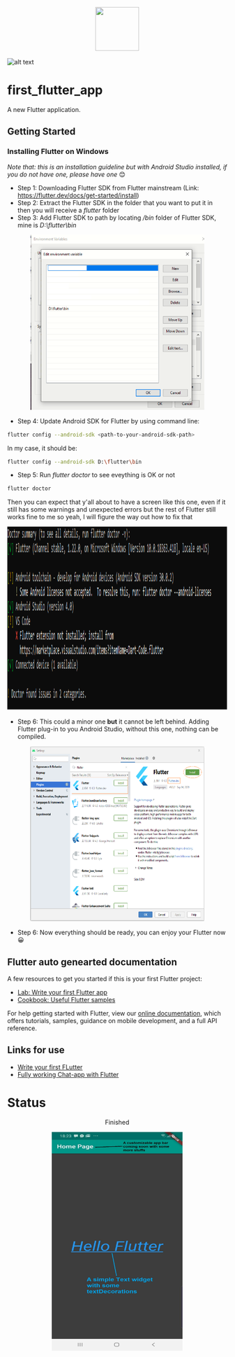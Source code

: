 <p align = "center">
  <img src = "https://media-exp1.licdn.com/dms/image/C4E0BAQHvLVhwV-YgGA/company-logo_200_200/0?e=2159024400&v=beta&t=GW4TEt4KUUpG_U7cVuCLIwFfw_ge5DrBmYczuciU844" width = "100px"   height = "100px"/>
</p>

![alt text](https://camo.githubusercontent.com/72e5d55be4f08bb5a916962c8ee363f63befdca8/68747470733a2f2f7472617669732d63692e6f72672f61766a696e6465722f4d696e696d616c2d546f646f2e7376673f6272616e63683d6d6173746572)

# first_flutter_app 
A new Flutter application.

## Getting Started
### Installing Flutter on Windows
*Note that: this is an installation guideline but with Android Studio installed, if you do not have one, please have one* :blush:
* Step 1: Downloading Flutter SDK from Flutter mainstream (Link: <a>https://flutter.dev/docs/get-started/install</a>)
* Step 2: Extract the Flutter SDK in the folder that you want to put it in then you will receive a *flutter* folder
* Step 3: Add Flutter SDK to path by locating */bin* folder of Flutter SDK, mine is *D:\flutter\bin*
<p align = "center">
  <img src = "/Screenshots/Flutter-SDK-path.png" width = "400px" height = "400px"/>
</p>

* Step 4: Update Android SDK for Flutter by using command line: <br>

```bash
flutter config --android-sdk <path-to-your-android-sdk-path>
```
In my case, it should be: <br>

```bash
flutter config --android-sdk D:\flutter\bin
```

* Step 5: Run *flutter doctor* to see eveything is OK or not

```bash
flutter doctor
```
Then you can expect that y'all about to have a screen like this one, even if it still has some warnings and unexpected errors but the rest of Flutter still works fine to me so yeah, I will figure the way out how to fix that
<p align = "center">
  <img src = "/Screenshots/flutter-doctor.png" width = "900px" height = "420px"/>
</p>

* Step 6: This could a minor one **but** it cannot be left behind. Adding Flutter plug-in to you Android Studio, without this one, nothing can be compiled. 
<p align = "center">
  <img src = "/Screenshots/Flutter-plugin.png" width = "400px" height = "400px"/>
</p>

* Step 6: Now everything should be ready, you can enjoy your Flutter now :grinning:

## Flutter auto genearted documentation

A few resources to get you started if this is your first Flutter project:

- [Lab: Write your first Flutter app](https://flutter.dev/docs/get-started/codelab)
- [Cookbook: Useful Flutter samples](https://flutter.dev/docs/cookbook)

For help getting started with Flutter, view our
[online documentation](https://flutter.dev/docs), which offers tutorials,
samples, guidance on mobile development, and a full API reference.

## Links for use
* [Write your first FLutter](https://codelabs.developers.google.com/codelabs/first-flutter-app-pt1/#6)
* [Fully working Chat-app with Flutter](https://flutternerd.com/build-a-fully-functioning-flutter-chat-app-with-firebase-part-1-4/)

# Status 
<p align = "center">Finished</p>
<p align = "center">
  <img src = "/Screenshots/first-Flutter-app.png" width = "300px" height = "500px"/>
</p>

